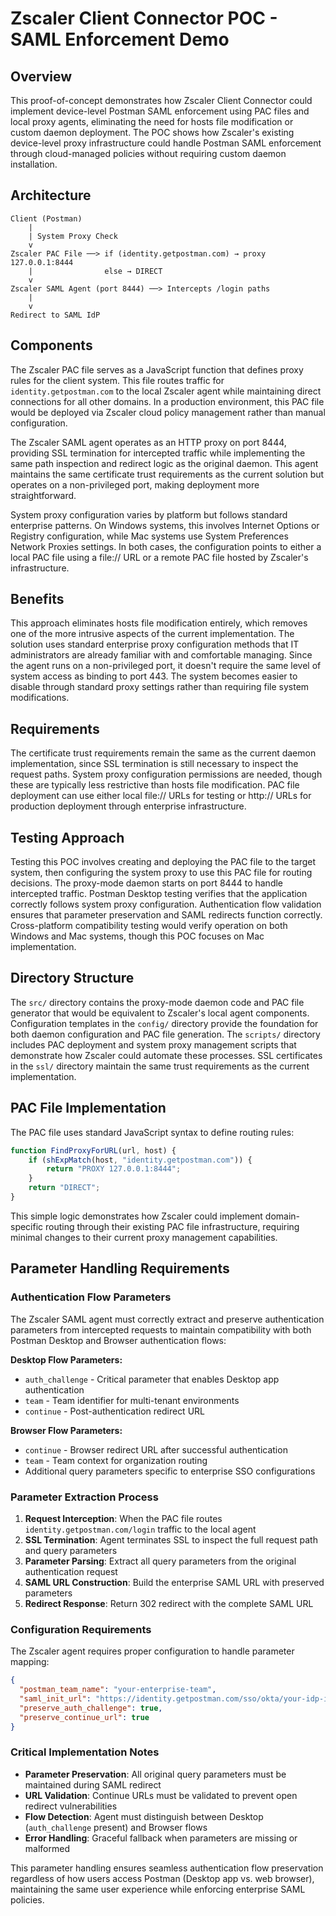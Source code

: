 # Zscaler Client Connector POC - SAML Enforcement Demo

## Overview
This proof-of-concept demonstrates how Zscaler Client Connector could implement device-level Postman SAML enforcement using PAC files and local proxy agents, eliminating the need for hosts file modification or custom daemon deployment. The POC shows how Zscaler's existing device-level proxy infrastructure could handle Postman SAML enforcement through cloud-managed policies without requiring custom daemon installation.

## Architecture
```
Client (Postman) 
    |
    | System Proxy Check
    v
Zscaler PAC File ──> if (identity.getpostman.com) → proxy 127.0.0.1:8444
    |                else → DIRECT
    v
Zscaler SAML Agent (port 8444) ──> Intercepts /login paths  
    |
    v
Redirect to SAML IdP
```

## Components

The Zscaler PAC file serves as a JavaScript function that defines proxy rules for the client system. This file routes traffic for `identity.getpostman.com` to the local Zscaler agent while maintaining direct connections for all other domains. In a production environment, this PAC file would be deployed via Zscaler cloud policy management rather than manual configuration.

The Zscaler SAML agent operates as an HTTP proxy on port 8444, providing SSL termination for intercepted traffic while implementing the same path inspection and redirect logic as the original daemon. This agent maintains the same certificate trust requirements as the current solution but operates on a non-privileged port, making deployment more straightforward.

System proxy configuration varies by platform but follows standard enterprise patterns. On Windows systems, this involves Internet Options or Registry configuration, while Mac systems use System Preferences Network Proxies settings. In both cases, the configuration points to either a local PAC file using a file:// URL or a remote PAC file hosted by Zscaler's infrastructure.

## Benefits

This approach eliminates hosts file modification entirely, which removes one of the more intrusive aspects of the current implementation. The solution uses standard enterprise proxy configuration methods that IT administrators are already familiar with and comfortable managing. Since the agent runs on a non-privileged port, it doesn't require the same level of system access as binding to port 443. The system becomes easier to disable through standard proxy settings rather than requiring file system modifications.

## Requirements

The certificate trust requirements remain the same as the current daemon implementation, since SSL termination is still necessary to inspect the request paths. System proxy configuration permissions are needed, though these are typically less restrictive than hosts file modification. PAC file deployment can use either local file:// URLs for testing or http:// URLs for production deployment through enterprise infrastructure.

## Testing Approach

Testing this POC involves creating and deploying the PAC file to the target system, then configuring the system proxy to use this PAC file for routing decisions. The proxy-mode daemon starts on port 8444 to handle intercepted traffic. Postman Desktop testing verifies that the application correctly follows system proxy configuration. Authentication flow validation ensures that parameter preservation and SAML redirects function correctly. Cross-platform compatibility testing would verify operation on both Windows and Mac systems, though this POC focuses on Mac implementation.

## Directory Structure

The `src/` directory contains the proxy-mode daemon code and PAC file generator that would be equivalent to Zscaler's local agent components. Configuration templates in the `config/` directory provide the foundation for both daemon configuration and PAC file generation. The `scripts/` directory includes PAC deployment and system proxy management scripts that demonstrate how Zscaler could automate these processes. SSL certificates in the `ssl/` directory maintain the same trust requirements as the current implementation.

## PAC File Implementation

The PAC file uses standard JavaScript syntax to define routing rules:

```javascript
function FindProxyForURL(url, host) {
    if (shExpMatch(host, "identity.getpostman.com")) {
        return "PROXY 127.0.0.1:8444";
    }
    return "DIRECT";
}
```

This simple logic demonstrates how Zscaler could implement domain-specific routing through their existing PAC file infrastructure, requiring minimal changes to their current proxy management capabilities.

## Parameter Handling Requirements

### Authentication Flow Parameters

The Zscaler SAML agent must correctly extract and preserve authentication parameters from intercepted requests to maintain compatibility with both Postman Desktop and Browser authentication flows:

**Desktop Flow Parameters:**
- `auth_challenge` - Critical parameter that enables Desktop app authentication
- `team` - Team identifier for multi-tenant environments
- `continue` - Post-authentication redirect URL

**Browser Flow Parameters:**  
- `continue` - Browser redirect URL after successful authentication
- `team` - Team context for organization routing
- Additional query parameters specific to enterprise SSO configurations

### Parameter Extraction Process

1. **Request Interception**: When the PAC file routes `identity.getpostman.com/login` traffic to the local agent
2. **SSL Termination**: Agent terminates SSL to inspect the full request path and query parameters
3. **Parameter Parsing**: Extract all query parameters from the original authentication request
4. **SAML URL Construction**: Build the enterprise SAML URL with preserved parameters
5. **Redirect Response**: Return 302 redirect with the complete SAML URL

### Configuration Requirements

The Zscaler agent requires proper configuration to handle parameter mapping:

```json
{
  "postman_team_name": "your-enterprise-team",
  "saml_init_url": "https://identity.getpostman.com/sso/okta/your-idp-id/init",
  "preserve_auth_challenge": true,
  "preserve_continue_url": true
}
```

### Critical Implementation Notes

- **Parameter Preservation**: All original query parameters must be maintained during SAML redirect
- **URL Validation**: Continue URLs must be validated to prevent open redirect vulnerabilities  
- **Flow Detection**: Agent must distinguish between Desktop (`auth_challenge` present) and Browser flows
- **Error Handling**: Graceful fallback when parameters are missing or malformed

This parameter handling ensures seamless authentication flow preservation regardless of how users access Postman (Desktop app vs. web browser), maintaining the same user experience while enforcing enterprise SAML policies.